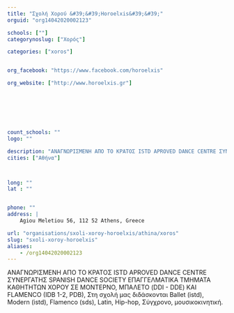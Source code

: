 ```yaml
---
title: "Σχολή Χορού &#39;&#39;Horoelxis&#39;&#39;"
orguid: "org14042020002123"

schools: [""]
categorynoslug: ["Χορός"]

categories: ["xoros"]


org_facebook: "https://www.facebook.com/horoelxis"

org_website: ["http://www.horoelxis.gr"]







count_schools: ""
logo: ""

description: "ANAΓΝΩΡΙΣΜΕΝΗ ΑΠΟ ΤΟ ΚΡΑΤΟΣ ISTD APROVED DANCE CENTRE ΣΥΝΕΡΓΑΤΗΣ SPANISH DANCE SOCIETY ΕΠΑΓΓΕΛΜΑΤΙΚΑ ΤΜΗΜΑΤΑ ΚΑΘΗΤΗΤΩΝ ΧΟΡΟΥ ΣΕ ΜΟΝΤΕΡΝΟ, ΜΠΑΛΕΤΟ (DDI - DDE) ΚΑΙ FLAMENCO (IDB 1-2, PDB), Στη σχολή μας διδάσκονται Ballet (istd), Modern (istd), Flamenco (sds), Latin, Hip-hop, Σύγχρονο, μουσικοκινητική."
cities: ["Αθήνα"]



long: ""
lat : ""


phone: ""
address: |
    Agiou Meletiou 56, 112 52 Athens, Greece

url: "organisations/sxoli-xoroy-horoelxis/athina/xoros"
slug: "sxoli-xoroy-horoelxis"
aliases:
    - /org14042020002123
---
```


ANAΓΝΩΡΙΣΜΕΝΗ ΑΠΟ ΤΟ ΚΡΑΤΟΣ ISTD APROVED DANCE CENTRE ΣΥΝΕΡΓΑΤΗΣ SPANISH DANCE SOCIETY ΕΠΑΓΓΕΛΜΑΤΙΚΑ ΤΜΗΜΑΤΑ ΚΑΘΗΤΗΤΩΝ ΧΟΡΟΥ ΣΕ ΜΟΝΤΕΡΝΟ, ΜΠΑΛΕΤΟ (DDI - DDE) ΚΑΙ FLAMENCO (IDB 1-2, PDB), Στη σχολή μας διδάσκονται Ballet (istd), Modern (istd), Flamenco (sds), Latin, Hip-hop, Σύγχρονο, μουσικοκινητική.
